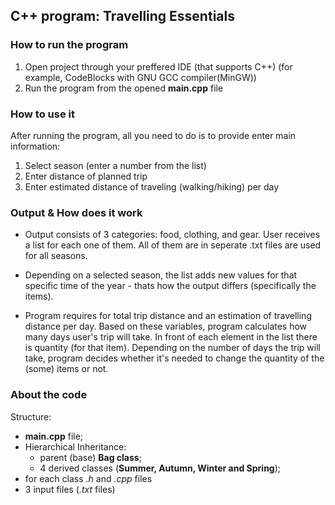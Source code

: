## C++ program: Travelling Essentials

### How to run the program
1) Open project through your preffered IDE (that supports C++) (for example, CodeBlocks with GNU GCC compiler(MinGW))
2) Run the program from the opened **main.cpp** file

### How to use it
After running the program, all you need to do is to provide enter main information:
1) Select season (enter a number from the list)
2) Enter distance of planned trip
3) Enter estimated distance of traveling (walking/hiking) per day

### Output & How does it work
* Output consists of 3 categories: food, clothing, and gear. User receives a list for each one of them. All of them are in seperate .txt files are used for all seasons. 

* Depending on a selected season, the list adds new values for that specific time of the year - thats how the output differs (specifically the items). 

* Program requires for total trip distance and an estimation of travelling distance per day. Based on these variables, program calculates how many days user's trip will take. In front of each element in the list there is quantity (for that item). Depending on the number of days the trip will take, program decides whether it's needed to change the quantity of the (some) items or not. 


### About the code
Structure:
  * **main.cpp** file;
  * Hierarchical Inheritance:
    * parent (base) **Bag class**;
    * 4 derived classes (**Summer, Autumn, Winter and Spring**);
  * for each class *.h* and *.cpp* files
  * 3 input files (*.txt* files)
